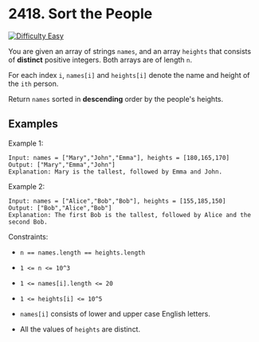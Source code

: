 

# 2418. Sort the People

[![Difficulty Easy](https://img.shields.io/badge/Difficulty-Easy-green)]()


You are given an array of strings `names`, and an array `heights` that consists of **distinct** positive integers. Both arrays are of length `n`.

For each index `i`, `names[i]` and `heights[i]` denote the name and height of the `ith` person.

Return `names` sorted in **descending** order by the people's heights.
 

## Examples

Example 1:


```
Input: names = ["Mary","John","Emma"], heights = [180,165,170]
Output: ["Mary","Emma","John"]
Explanation: Mary is the tallest, followed by Emma and John.
```

Example 2:

```
Input: names = ["Alice","Bob","Bob"], heights = [155,185,150]
Output: ["Bob","Alice","Bob"]
Explanation: The first Bob is the tallest, followed by Alice and the second Bob.
```


Constraints:

- `n == names.length == heights.length`

- `1 <= n <= 10^3`

- `1 <= names[i].length <= 20`

- `1 <= heights[i] <= 10^5`

- `names[i]` consists of lower and upper case English letters.

- All the values of `heights` are distinct.